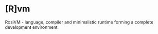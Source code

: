 # [R]vm
RosiVM - language, compiler and minimalistic runtime forming a complete development environment.